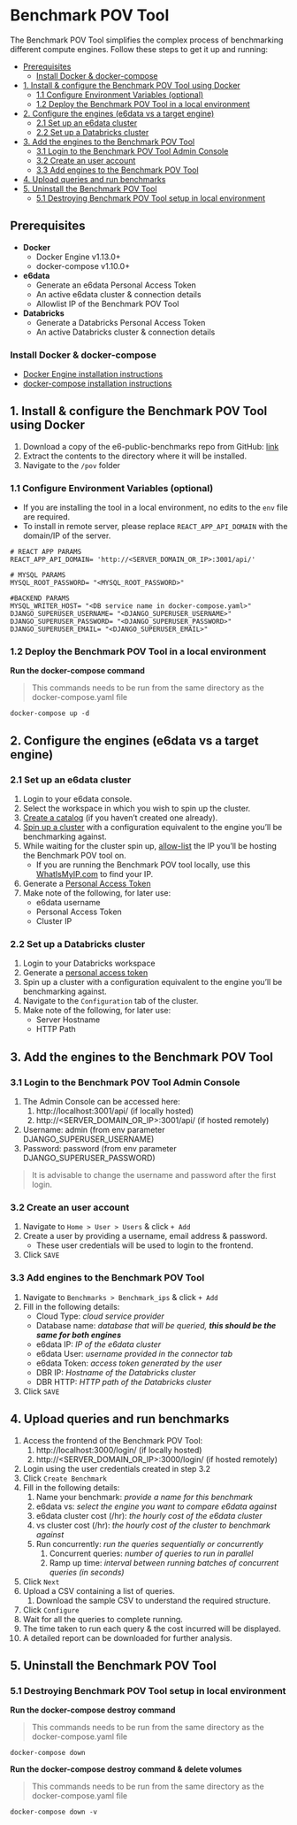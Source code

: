 # Benchmark POV Tool <!-- omit in toc -->

The Benchmark POV Tool simplifies the complex process of benchmarking different compute engines. Follow these steps to get it up and running:

- [Prerequisites](#prerequisites)
  - [Install Docker \& docker-compose](#install-docker--docker-compose)
- [1. Install \& configure the Benchmark POV Tool using Docker](#1-install--configure-the-benchmark-pov-tool-using-docker)
  - [1.1 Configure Environment Variables (optional)](#11-configure-environment-variables-optional)
  - [1.2 Deploy the Benchmark POV Tool in a local environment](#12-deploy-the-benchmark-pov-tool-in-a-local-environment)
- [2. Configure the engines (e6data vs a target engine)](#2-configure-the-engines-e6data-vs-a-target-engine)
  - [2.1 Set up an e6data cluster](#21-set-up-an-e6data-cluster)
  - [2.2 Set up a Databricks cluster](#22-set-up-a-databricks-cluster)
- [3. Add the engines to the Benchmark POV Tool](#3-add-the-engines-to-the-benchmark-pov-tool)
  - [3.1 Login to the Benchmark POV Tool Admin Console](#31-login-to-the-benchmark-pov-tool-admin-console)
  - [3.2 Create an user account](#32-create-an-user-account)
  - [3.3 Add engines to the Benchmark POV Tool](#33-add-engines-to-the-benchmark-pov-tool)
- [4. Upload queries and run benchmarks](#4-upload-queries-and-run-benchmarks)
- [5. Uninstall the Benchmark POV Tool](#5-uninstall-the-benchmark-pov-tool)
  - [5.1 Destroying Benchmark POV Tool setup in local environment](#51-destroying-benchmark-pov-tool-setup-in-local-environment)


## Prerequisites
- **Docker**
    - Docker Engine v1.13.0+
    - docker-compose v1.10.0+
- **e6data**
    - Generate an e6data Personal Access Token
	- An active e6data cluster & connection details
	- Allowlist IP of the Benchmark POV Tool
- **Databricks**
    - Generate a Databricks Personal Access Token
	- An active Databricks cluster & connection details

### Install Docker & docker-compose
- [Docker Engine installation instructions](https://docs.docker.com/engine/install/)
- [docker-compose installation instructions](https://docs.docker.com/compose/install/)

## 1. Install & configure the Benchmark POV Tool using Docker
1. Download a copy of the e6-public-benchmarks repo from GitHub: [link](https://github.com/e6x-labs/e6-public-benchmarks)
2. Extract the contents to the directory where it will be installed.
3. Navigate to the `/pov` folder

### 1.1 Configure Environment Variables (optional)
- If you are installing the tool in a local environment, no edits to the `env` file are required.
- To install in remote server, please replace `REACT_APP_API_DOMAIN` with the domain/IP of the server.

```console
# REACT APP PARAMS
REACT_APP_API_DOMAIN= 'http://<SERVER_DOMAIN_OR_IP>:3001/api/'

# MYSQL PARAMS
MYSQL_ROOT_PASSWORD= "<MYSQL_ROOT_PASSWORD>"

#BACKEND PARAMS
MYSQL_WRITER_HOST= "<DB service name in docker-compose.yaml>"
DJANGO_SUPERUSER_USERNAME= "<DJANGO_SUPERUSER_USERNAME>"
DJANGO_SUPERUSER_PASSWORD= "<DJANGO_SUPERUSER_PASSWORD>"
DJANGO_SUPERUSER_EMAIL= "<DJANGO_SUPERUSER_EMAIL>"
```

### 1.2 Deploy the Benchmark POV Tool in a local environment
**Run the docker-compose command**
> This commands needs to be run from the same directory as the docker-compose.yaml file

```console
docker-compose up -d
```

## 2. Configure the engines (e6data vs a target engine)
### 2.1 Set up an e6data cluster
1. Login to your e6data console. 
2. Select the workspace in which you wish to spin up the cluster.
3. [Create a catalog](https://docs.e6data.com/docs/catalogs) (if you haven’t created one already).
4. [Spin up a cluster](https://docs.e6data.com/docs/cluster) with a configuration equivalent to the engine you’ll be benchmarking against.
5. While waiting for the cluster spin up, [allow-list](https://docs.e6data.com/docs/access-control/ip-allowlisting) the IP you’ll be hosting the Benchmark POV tool on.
	- If you are running the Benchmark POV tool locally, use this [WhatIsMyIP.com](https://whatismyipaddress.com) to find your IP.
6. Generate a [Personal Access Token](https://docs.e6data.com/docs/access-control/ip-allowlisting)
7. Make note of the following, for later use:
	- e6data username
    - Personal Access Token
	- Cluster IP

### 2.2 Set up a Databricks cluster
1. Login to your Databricks workspace 
2. Generate a [personal access token](https://docs.databricks.com/dev-tools/auth.html#personal-access-tokens-for-users)
3. Spin up a cluster with a configuration equivalent to the engine you’ll be benchmarking against.
3. Navigate to the `Configuration` tab of the cluster.
4. Make note of the following, for later use:
	- Server Hostname
	- HTTP Path

## 3. Add the engines to the Benchmark POV Tool

### 3.1 Login to the Benchmark POV Tool Admin Console
1. The Admin Console can be accessed here:
   1. http://localhost:3001/api/ (if locally hosted)
   2. http://<SERVER_DOMAIN_OR_IP>:3001/api/ (if hosted remotely)
2. Username: admin (from env parameter DJANGO_SUPERUSER_USERNAME)  
3. Password: password (from env parameter DJANGO_SUPERUSER_PASSWORD)
> It is advisable to change the username and password after the first login.

### 3.2 Create an user account
1. Navigate to  `Home > User > Users` & click `+ Add`
2. Create a user by providing a username, email address & password.
    - These user credentials will be used to login to the frontend.
3. Click `SAVE`

### 3.3 Add engines to the Benchmark POV Tool
1. Navigate to `Benchmarks > Benchmark_ips` & click `+ Add`
2. Fill in the following details:
   - Cloud Type: *cloud service provider*
   - Database name: *database that will be queried, **this should be the same for both engines***
   - e6data IP: *IP of the e6data cluster* 
   - e6data User: *username provided in the connector tab* 
   - e6data Token: *access token generated by the user*
   - DBR IP: *Hostname of the Databricks cluster* 
   - DBR HTTP: *HTTP path of the Databricks cluster*
3. Click `SAVE`

## 4. Upload queries and run benchmarks
1. Access the frontend of the Benchmark POV Tool:
   1. http://localhost:3000/login/ (if locally hosted)
   2. http://<SERVER_DOMAIN_OR_IP>:3000/login/ (if hosted remotely)
2. Login using the user credentials created in step 3.2
3. Click `Create Benchmark` 
4. Fill in the following details:
   1. Name your benchmark: *provide a name for this benchmark*
   2. e6data vs: *select the engine you want to compare e6data against*
   3. e6data cluster cost (/hr): *the hourly cost of the e6data cluster*
   4. vs cluster cost (/hr): *the hourly cost of the cluster to benchmark against*
   5. Run concurrently: *run the queries sequentially or concurrently*
      1. Concurrent queries: *number of queries to run in parallel*
      2. Ramp up time: *interval between running batches of concurrent queries (in seconds)*
5. Click `Next`
6. Upload a CSV containing a list of queries.
   1. Download the sample CSV to understand the required structure.
7. Click `Configure`
8. Wait for all the queries to complete running.
9.  The time taken to run each query & the cost incurred will be displayed.
   1.  A detailed report can be downloaded for further analysis.

## 5. Uninstall the Benchmark POV Tool

### 5.1 Destroying Benchmark POV Tool setup in local environment

**Run the docker-compose destroy command**
> This commands needs to be run from the same directory as the docker-compose.yaml file

```console
docker-compose down
```

**Run the docker-compose destroy command & delete volumes**
> This commands needs to be run from the same directory as the docker-compose.yaml file

```console
docker-compose down -v
```

